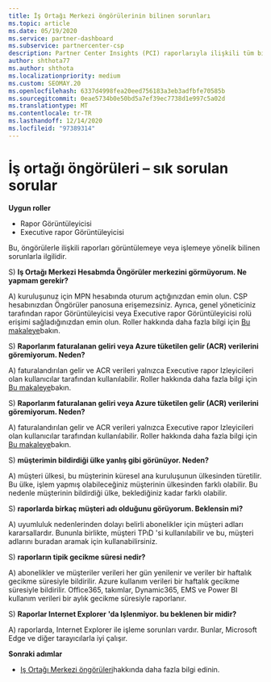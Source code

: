 ```yaml
---
title: İş Ortağı Merkezi öngörülerinin bilinen sorunları
ms.topic: article
ms.date: 05/19/2020
ms.service: partner-dashboard
ms.subservice: partnercenter-csp
description: Partner Center Insights (PCI) raporlarıyla ilişkili tüm bilinen sorunlar hakkında bilgi edinin. Bilgiler, bilinen işleme sorunları veya Raporlama sınırlamaları içerebilir.
author: shthota77
ms.author: shthota
ms.localizationpriority: medium
ms.custom: SEOMAY.20
ms.openlocfilehash: 6337d4998fea20eed756183a3eb3adfbfe70585b
ms.sourcegitcommit: 0eae5734b0e50bd5a7ef39ec7738d1e997c5a02d
ms.translationtype: MT
ms.contentlocale: tr-TR
ms.lasthandoff: 12/14/2020
ms.locfileid: "97389314"
---
```

# <a name="partner-insights--frequently-asked-questions"></a>İş ortağı öngörüleri – sık sorulan sorular

**Uygun roller**
- Rapor Görüntüleyicisi
- Executive rapor Görüntüleyicisi

Bu, öngörülerle ilişkili raporları görüntülemeye veya işlemeye yönelik bilinen sorunlarla ilgilidir.

S) **Iş Ortağı Merkezi Hesabmda Öngörüler merkezini görmüyorum. Ne yapmam gerekir?**

A) kuruluşunuz için MPN hesabında oturum açtığınızdan emin olun. CSP hesabınızdan Öngörüler panosuna erişemezsiniz. Ayrıca, genel yöneticiniz tarafından rapor Görüntüleyicisi veya Executive rapor Görüntüleyicisi rolü erişimi sağladığınızdan emin olun.  Roller hakkında daha fazla bilgi için [Bu makaleye](https://docs.microsoft.com/partner-center/pci-roles)bakın.

S) **Raporlarım faturalanan geliri veya Azure tüketilen gelir (ACR) verilerini göremiyorum. Neden?**

A) faturalandırılan gelir ve ACR verileri yalnızca Executive rapor Izleyicileri olan kullanıcılar tarafından kullanılabilir.  Roller hakkında daha fazla bilgi için [Bu makaleye](https://docs.microsoft.com/partner-center/pci-roles)bakın.

S) **Raporlarım faturalanan geliri veya Azure tüketilen gelir (ACR) verilerini göremiyorum. Neden?**

A) faturalandırılan gelir ve ACR verileri yalnızca Executive rapor Izleyicileri olan kullanıcılar tarafından kullanılabilir. Roller hakkında daha fazla bilgi için [Bu makaleye](https://docs.microsoft.com/partner-center/pci-roles)bakın.

S) **müşterimin bildirdiği ülke yanlış gibi görünüyor. Neden?**

A) müşteri ülkesi, bu müşterinin küresel ana kuruluşunun ülkesinden türetilir. Bu ülke, işlem yapmış olabileceğiniz müşterinin ülkesinden farklı olabilir. Bu nedenle müşterinin bildirdiği ülke, beklediğiniz kadar farklı olabilir.

S) **raporlarda birkaç müşteri adı olduğunu görüyorum. Beklensin mi?**

A) uyumluluk nedenlerinden dolayı belirli abonelikler için müşteri adları kararsallardır. Bununla birlikte, müşteri TPıD 'si kullanılabilir ve bu, müşteri adlarını buradan aramak için kullanabilirsiniz.

S) **raporların tipik gecikme süresi nedir?**

A) abonelikler ve müşteriler verileri her gün yenilenir ve veriler bir haftalık gecikme süresiyle bildirilir. Azure kullanım verileri bir haftalık gecikme süresiyle bildirilir. Office365, takımlar, Dynamic365, EMS ve Power BI kullanım verileri bir aylık gecikme süresiyle raporlanır.

S) **Raporlar Internet Explorer 'da Işlenmiyor. bu beklenen bir midir?**

A) raporlarda, Internet Explorer ile işleme sorunları vardır. Bunlar, Microsoft Edge ve diğer tarayıcılarla iyi çalışır.

**Sonraki adımlar**

- [Iş Ortağı Merkezi öngörüleri](partner-center-insights.md)hakkında daha fazla bilgi edinin.
